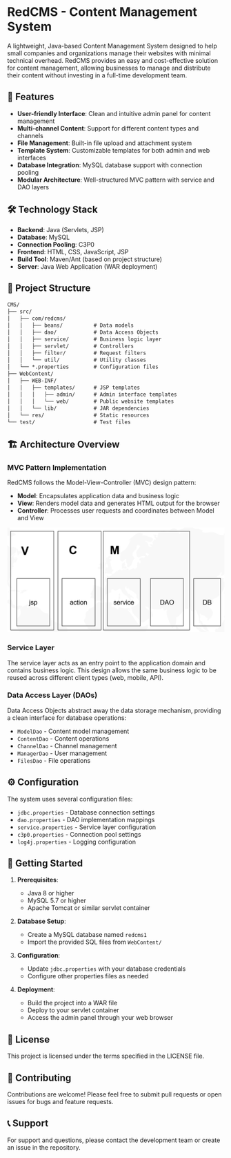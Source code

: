 # RedCMS - Content Management System

A lightweight, Java-based Content Management System designed to help small companies and organizations manage their websites with minimal technical overhead. RedCMS provides an easy and cost-effective solution for content management, allowing businesses to manage and distribute their content without investing in a full-time development team.

## 🚀 Features

- **User-friendly Interface**: Clean and intuitive admin panel for content management
- **Multi-channel Content**: Support for different content types and channels
- **File Management**: Built-in file upload and attachment system
- **Template System**: Customizable templates for both admin and web interfaces
- **Database Integration**: MySQL database support with connection pooling
- **Modular Architecture**: Well-structured MVC pattern with service and DAO layers

## 🛠️ Technology Stack

- **Backend**: Java (Servlets, JSP)
- **Database**: MySQL
- **Connection Pooling**: C3P0
- **Frontend**: HTML, CSS, JavaScript, JSP
- **Build Tool**: Maven/Ant (based on project structure)
- **Server**: Java Web Application (WAR deployment)

## 📁 Project Structure

```
CMS/
├── src/
│   ├── com/redcms/
│   │   ├── beans/          # Data models
│   │   ├── dao/            # Data Access Objects
│   │   ├── service/        # Business logic layer
│   │   ├── servlet/        # Controllers
│   │   ├── filter/         # Request filters
│   │   └── util/           # Utility classes
│   └── *.properties        # Configuration files
├── WebContent/
│   ├── WEB-INF/
│   │   ├── templates/      # JSP templates
│   │   │   ├── admin/      # Admin interface templates
│   │   │   └── web/        # Public website templates
│   │   └── lib/            # JAR dependencies
│   └── res/                # Static resources
└── test/                   # Test files
```

## 🏗️ Architecture Overview

### MVC Pattern Implementation
RedCMS follows the Model-View-Controller (MVC) design pattern:

- **Model**: Encapsulates application data and business logic
- **View**: Renders model data and generates HTML output for the browser
- **Controller**: Processes user requests and coordinates between Model and View

![MVC Architecture](https://github.com/xuan13hao/CMS/blob/master/mvc.PNG)

### Service Layer
The service layer acts as an entry point to the application domain and contains business logic. This design allows the same business logic to be reused across different client types (web, mobile, API).

### Data Access Layer (DAOs)
Data Access Objects abstract away the data storage mechanism, providing a clean interface for database operations:

- `ModelDao` - Content model management
- `ContentDao` - Content operations
- `ChannelDao` - Channel management
- `ManagerDao` - User management
- `FilesDao` - File operations

<!-- ![DAO Architecture](https://github.com/xuan13hao/CMS/blob/master/Capture.PNG) -->

## ⚙️ Configuration

The system uses several configuration files:

- `jdbc.properties` - Database connection settings
- `dao.properties` - DAO implementation mappings
- `service.properties` - Service layer configuration
- `c3p0.properties` - Connection pool settings
- `log4j.properties` - Logging configuration

## 🚀 Getting Started

1. **Prerequisites**:
   - Java 8 or higher
   - MySQL 5.7 or higher
   - Apache Tomcat or similar servlet container

2. **Database Setup**:
   - Create a MySQL database named `redcms1`
   - Import the provided SQL files from `WebContent/`

3. **Configuration**:
   - Update `jdbc.properties` with your database credentials
   - Configure other properties files as needed

4. **Deployment**:
   - Build the project into a WAR file
   - Deploy to your servlet container
   - Access the admin panel through your web browser

## 📝 License

This project is licensed under the terms specified in the LICENSE file.

## 🤝 Contributing

Contributions are welcome! Please feel free to submit pull requests or open issues for bugs and feature requests.

## 📞 Support

For support and questions, please contact the development team or create an issue in the repository.
